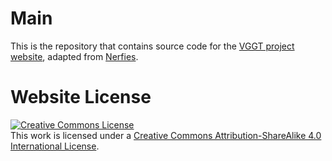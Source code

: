 # Main

This is the repository that contains source code for the [VGGT project website](https://vgg-t.github.io), adapted from <a rel="license" href="https://nerfies.github.io">Nerfies</a>.

# Website License
<a rel="license" href="http://creativecommons.org/licenses/by-sa/4.0/"><img alt="Creative Commons License" style="border-width:0" src="https://i.creativecommons.org/l/by-sa/4.0/88x31.png" /></a><br />This work is licensed under a <a rel="license" href="http://creativecommons.org/licenses/by-sa/4.0/">Creative Commons Attribution-ShareAlike 4.0 International License</a>.
